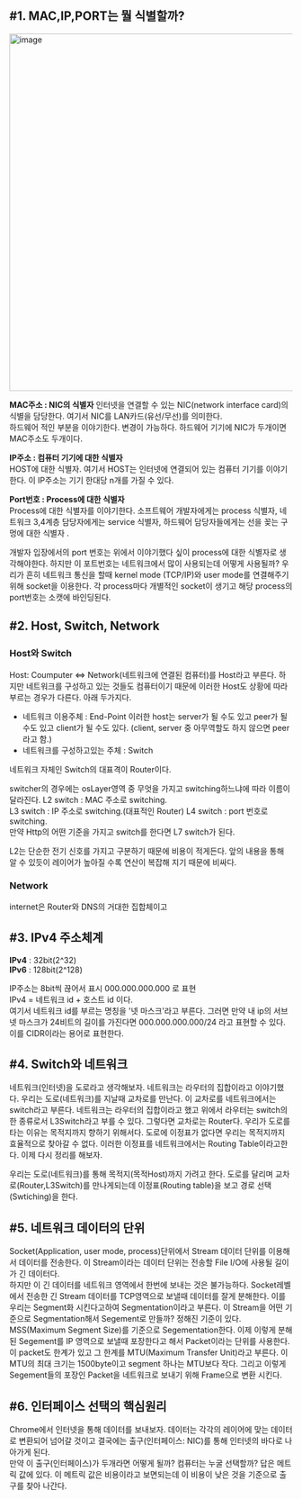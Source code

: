 ## #1. MAC,IP,PORT는 뭘 식별할까?  
<img width="635" alt="image" src="https://user-images.githubusercontent.com/78134917/170925000-6ff9b320-c2d5-49c7-a52b-9f20c842b589.png">


**MAC주소 : NIC의 식별자**
인터넷을 연결할 수 있는 NIC(network interface card)의 식별을 담당한다. 여기서 NIC를 LAN카드(유선/무선)를 의미한다.   
하드웨어 적인 부분을 이야기한다. 변경이 가능하다. 하드웨어 기기에 NIC가 두개이면 MAC주소도 두개이다.
  
**IP주소 : 컴퓨터 기기에 대한 식별자**  
HOST에 대한 식별자. 여기서 HOST는 인터넷에 연결되어 있는 컴퓨터 기기를 이야기한다. 이 IP주소는 기기 한대당 n개를 가질 수 있다.   
  
**Port번호 :  Process에 대한 식별자**   
Process에 대한 식별자를 이야기한다. 소프트웨어 개발자에게는 process 식별자, 네트워크 3,4계층 담당자에게는 service 식별자, 하드웨어 담당자들에게는 선을 꽂는 구멍에 대한 식별자 .   

개발자 입장에서의 port 번호는 위에서 이야기했다 싶이 process에 대한 식별자로 생각해야한다. 하지만 이 포트번호는 네트워크에서 많이 사용되는데 어떻게 사용될까? 우리가 흔히 네트워크 통신을 할때 kernel mode (TCP/IP)와 user mode를 연결해주기 위해 socket을 이용한다. 각 process마다 개별적인 socket이 생기고 해당 process의 port번호는 소캣에 바인딩된다.

## #2. Host, Switch, Network
### Host와 Switch
Host: Coumputer <=> Network(네트워크에 연결된 컴퓨터)를 Host라고 부른다. 하지만 네트워크를 구성하고 있는 것들도 컴퓨터이기 때문에 이러한 Host도 상황에 따라 부르는 경우가 다른다. 아래 두가지다.
- 네트워크 이용주체 : End-Point 이러한 host는 server가 될 수도 있고 peer가 될 수도 있고 client가 될 수도 있다. (client, server 중 아무역할도 하지 않으면 peer라고 함.)
- 네트워크를 구성하고있는 주체 : Switch  

 네트워크 자체인 Switch의 대표격이 Router이다.   
 
 switcher의 경우에는 osLayer영역 중 무엇을 가지고 switching하느냐에 따라 이름이 달라진다. 
 L2 switch : MAC 주소로 switching.   
 L3 switch : IP 주소로 switching.(대표적인 Router)
 L4 switch : port 번호로 switching.  
 만약 Http의 어떤 기준을 가지고 switch를 한다면 L7 switch가 된다.  
 
 L2는 단순한 전기 신호를 가지고 구분하기 때문에 비용이 적게든다. 앞의 내용을 통해 알 수 있듯이 레이어가 높아질 수록 연산이 복잡해 지기 때문에 비싸다. 


### Network
internet은 Router와 DNS의 거대한 집합체이고
  
## #3. IPv4 주소체계   
**IPv4** : 32bit(2^32)   
**IPv6** : 128bit(2^128)  

IP주소는 8bit씩 끊어서 표시 000.000.000.000 로 표현  
IPv4 = 네트워크 id + 호스트 id 이다.  
여기서 네트워크 id를 부르는 명칭을 '넷 마스크'라고 부른다. 그러면 만약 내 ip의 서브넷 마스크가 24비트의 길이를 가진다면 000.000.000.000/24 라고 표현할 수 있다. 이를 CIDR이라는 용어로 표현한다.


## #4. Switch와 네트워크  
네트워크(인터넷)을 도로라고 생각해보자. 네트워크는 라우터의 집합이라고 이야기했다. 우리는 도로(네트워크)를 지날때 교차로를 만난다. 이 교차로를 네트워크에서는 switch라고 부른다. 네트워크는 라우터의 집합이라고 했고 위에서 라우터는 switch의 한 종류로서 L3Switch라고 부를 수 있다. 그렇다면 교차로는 Router다. 우리가 도로를 타는 이유는 목적지까지 향하기 위해서다. 도로에 이정표가 없다면 우리는 목적지까지 효율적으로 찾아갈 수 없다. 이러한 이정표를 네트워크에서는 Routing Table이라고한다. 이제 다시 정리를 해보자.  
  
우리는 도로(네트워크)를 통해 목적지(목적Host)까지 가려고 한다. 도로를 달리며 교차로(Router,L3Switch)를 만나게되는데 이정표(Routing table)을 보고 경로 선택(Swtiching)을 한다. 

## #5. 네트워크 데이터의 단위
Socket(Application, user mode, process)단위에서 Stream 데이터 단위를 이용해서 데이터를 전송한다. 이 Stream이라는 데이터 단위는 전송할 File I/O에 사용될 길이가 긴 데이터다.  
하지만 이 긴 데이터를 네트워크 영역에서 한번에 보내는 것은 불가능하다. Socket레벨에서 전송한 긴 Stream 데이터를 TCP영역으로 보낼때 데이터를 잘게 분해한다. 이를 우리는 Segment화 시킨다고하여 Segmentation이라고 부른다. 이 Stream을 어떤 기준으로 Segmentation해서 Segement로 만들까? 정해진 기준이 있다. MSS(Maximum Segment Size)를 기준으로 Segementation한다. 이제 이렇게 분해된 Segement를 IP 영역으로 보낼때 포장한다고 해서 Packet이라는 단위를 사용한다. 이 packet도 한계가 있고 그 한계를 MTU(Maximum Transfer Unit)라고 부른다. 이 MTU의 최대 크기는 1500byte이고 segment 하나는 MTU보다 작다. 그리고 이렇게 Segement들의 포장인 Packet을 네트워크로 보내기 위해 Frame으로 변환 시킨다.


## #6. 인터페이스 선택의 핵심원리  
Chrome에서 인터넷을 통해 데이터를 보내보자. 데이터는 각각의 레이어에 맞는 데이터로 변환되어 넘어갈 것이고 결국에는 출구(인터페이스: NIC)를 통해 인터넷의 바다로 나아가게 된다.  
만약 이 출구(인터페이스)가 두개라면 어떻게 될까? 컴퓨터는 누굴 선택할까? 답은 메트릭 값에 있다. 이 메트릭 값은 비용이라고 보면되는데 이 비용이 낮은 것을 기준으로 출구를 찾아 나간다.  
  
  

